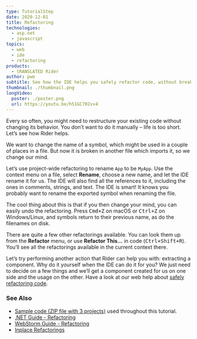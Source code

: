 ```yaml
---
type: TutorialStep
date: 2020-12-01
title: Refactoring
technologies:
  - asp.net
  - javascript
topics:
  - web
  - ide
  - refactoring
products:
  - tRANSLATED Rider
author: pwe
subtitle: See how the IDE helps you safely refactor code, without breaking existing code.
thumbnail: ./thumbnail.png
longVideo:
  poster: ./poster.png
  url: https://youtu.be/h51GC702vv4
---
```


Every so often, you might need to restructure your existing code without changing its behavior. You don’t want to do it manually –  life is too short. Let’s see how Rider helps.

We want to change the name of a symbol, which might be used in a couple of places in a file. But now it is broken in another file which imports it, so we change our mind.

Let’s use project-wide refactoring to rename `App` to be `MyApp`. Use the context menu on a file, select **Rename**, choose a new name, and let the IDE rename it for us. The IDE will also find all the references to it, including the ones in comments, strings, and text. The IDE is smart! It knows you probably want to rename the exported symbol when renaming the file.

The cool thing about this is that if you then change your mind, you can easily undo the refactoring. Press <kbd>Cmd+Z</kbd> on macOS or <kbd>Ctrl+Z</kbd> on Windows/Linux, and symbols return to their previous name, as do the filenames on disk.

There are quite a few other refactorings available. You can look them up from the **Refactor** menu, or use **Refactor This...** in code (<kbd>Ctrl+Shift+R</kbd>). You’ll see all the refactorings available in the current context there.

Let’s try performing another action that Rider can help you with: extracting a component. Why do it yourself when the IDE can do it for you? We just need to decide on a few things and we’ll get a component created for us on one side and the usage on the other. Have a look at our web help about [safely refactoring code](https://www.jetbrains.com/help/rider/Refactoring_and_Cleaning_Code.html).

### See Also

- [Sample code (ZIP file with 3 projects)](https://raw.githubusercontent.com/JetBrains/jetbrains_guide/master/sites/dotnet-guide/demos/tutorials/web-fundamentals/rider-web-fundamentals.zip) used throughout this tutorial.
- [.NET Guide - Refactoring](https://www.jetbrains.com/dotnet/guide/topics/refactoring/)
- [WebStorm Guide - Refactoring](https://www.jetbrains.com/webstorm/guide/topics/refactoring/)
- [Inplace Refactorings](https://www.jetbrains.com/help/rider/Refactorings__Inplace_Refactorings.html#change_signature)